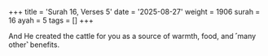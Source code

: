 +++
title = 'Surah 16, Verses 5'
date = '2025-08-27'
weight = 1906
surah = 16
ayah = 5
tags = []
+++

And He created the cattle for you as a source of warmth, food, and ˹many other˺ benefits.
